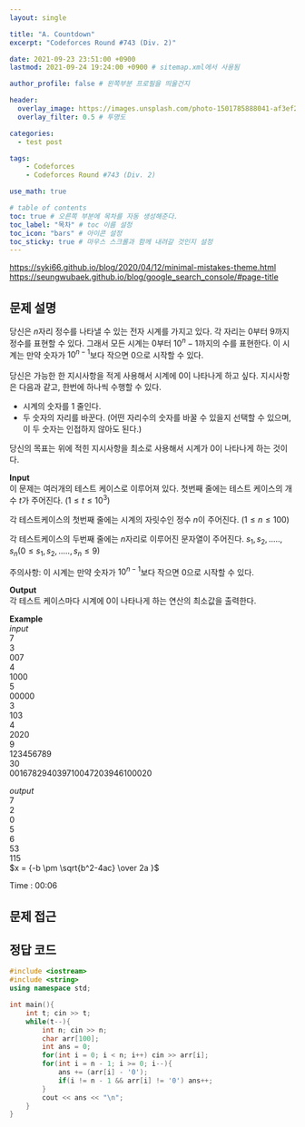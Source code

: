 ```yaml
---
layout: single

title: "A. Countdown"
excerpt: "Codeforces Round #743 (Div. 2)"

date: 2021-09-23 23:51:00 +0900
lastmod: 2021-09-24 19:24:00 +0900 # sitemap.xml에서 사용됨

author_profile: false # 왼쪽부분 프로필을 띄울건지

header:
  overlay_image: https://images.unsplash.com/photo-1501785888041-af3ef285b470?ixlib=rb-1.2.1&ixid=eyJhcHBfaWQiOjEyMDd9&auto=format&fit=crop&w=1350&q=80
  overlay_filter: 0.5 # 투명도

categories: 
  - test post

tags: 
    - Codeforces
    - Codeforces Round #743 (Div. 2)

use_math: true

# table of contents
toc: true # 오른쪽 부분에 목차를 자동 생성해준다.
toc_label: "목차" # toc 이름 설정
toc_icon: "bars" # 아이콘 설정
toc_sticky: true # 마우스 스크롤과 함께 내려갈 것인지 설정
---
```

https://syki66.github.io/blog/2020/04/12/minimal-mistakes-theme.html  
https://seungwubaek.github.io/blog/google_search_console/#page-title  
## 문제 설명  
당신은 $n$자리 정수를 나타낼 수 있는 전자 시계를 가지고 있다. 각 자리는 $0$부터 $9$까지 정수를 표현할 수 있다. 그래서 모든 시계는 $0$부터 $10^{n} - 1$까지의 수를 표현한다. 이 시계는 만약 숫자가 $10^{n - 1}$보다 작으면 $0$으로 시작할 수 있다.  
<br>
당신은 가능한 한 지시사항을 적게 사용해서 시계에 0이 나타나게 하고 싶다. 지시사항은 다음과 같고, 한번에 하나씩 수행할 수 있다.  
  * 시계의 숫자를 $1$ 줄인다.
  * 두 숫자의 자리를 바꾼다. (어떤 자리수의 숫자를 바꿀 수 있을지 선택할 수 있으며, 이 두 숫자는 인접하지 않아도 된다.)

당신의 목표는 위에 적힌 지시사항을 최소로 사용해서 시계가 $0$이 나타나게 하는 것이다. 

__Input__  
이 문제는 여러개의 테스트 케이스로 이루어져 있다. 첫번째 줄에는 테스트 케이스의 개수 $t$가 주어진다. $(1 \le t \le 10^3)$

각 테스트케이스의 첫번째 줄에는 시계의 자릿수인 정수 $n$이 주어진다. $(1 \le n \le 100)$  

각 테스트케이스의 두번째 줄에는 $n$자리로 이루어진 문자열이 주어진다. $s_{1}, s_{2}, ....., s_{n}(0 \le s_{1}, s_{2}, ....., s_{n} \le 9)$  

주의사항: 이 시계는 만약 숫자가 $10^{n - 1}$보다 작으면 $0$으로 시작할 수 있다.  

__Output__  
각 테스트 케이스마다 시계에 0이 나타나게 하는 연산의 최소값을 출력한다.  

__Example__  
_input_  
7  
3  
007  
4  
1000  
5  
00000  
3  
103  
4  
2020  
9  
123456789  
30  
001678294039710047203946100020  
  
_output_  
7  
2  
0  
5  
6  
53  
115  
$x = {-b \pm \sqrt{b^2-4ac} \over 2a }$

Time : 00:06

## 문제 접근  

## 정답 코드  
```cpp
#include <iostream>
#include <string>
using namespace std;

int main(){
    int t; cin >> t;
    while(t--){
        int n; cin >> n;
        char arr[100];
        int ans = 0;
        for(int i = 0; i < n; i++) cin >> arr[i];
        for(int i = n - 1; i >= 0; i--){
            ans += (arr[i] - '0');
            if(i != n - 1 && arr[i] != '0') ans++;
        }
        cout << ans << "\n";
    }
}
```
